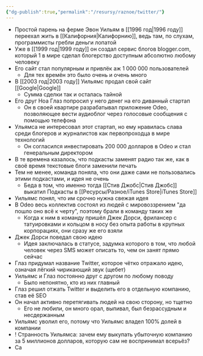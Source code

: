 ```yaml
---
{"dg-publish":true,"permalink":"/resursy/raznoe/twitter/"}
---
```


- Простой парень на ферме Эвон Уильям в [[1996 год\|1996 году]] переехал жить в [[Калифорния\|Калифорнию]], ведь там, по слухам, программисты гребли деньги лопатой 
- Уже в [[1999 год\|1999 году]] он создал сервис блогов blogger.com, который 1 в мире сделал блогерство доступным абсолютно любому человеку 
- Его сайт стал популярным и привлёк аж 1 000 000 пользователей
	- Для тех времён это было очень и очень много
- В [[2003 год\|2003 году]] Уильямс продал свой сайт [[Google\|Google]]
	- Сумма сделки так и осталась тайной
- Его друг Ноа Глаз попросил у него денег на его диванный стартап 
	- Он в своей квартире разрабатывал приложение Odeo, позволяющее вести аудиоблог через голосовые сообщения с помощью телефона 
- Ульямса не интересовал этот стартап, но ему нравилась слава среди блогеров и журналистов как первопроходца в мире технологий
	- Он согласился инвестировать 200 000 долларов в Odeo и стал генеральным директором
- В те времена казалось, что подкасты заменят радио так же, как в своё время текстовые блоги заменили печать 
- Тем не менее, команда поняла, что они даже сами не пользовались этими подкастами, и идея не очень
	- Беда в том, что именно тогда [[Стив Джобс\|Стив Джобс]] выкатил Подкасты в [[Ресурсы/Разное/iTunes Store\|iTunes Store]] 
- Уильямс понял, что им срочно нужна свежая идея
- В Odeo весь коллектив состоял из людей с мировоззрением "да пошло оно всё к черту", поэтому брали в команду таких же 
	- Когда к ним в команду пришёл Джек Дорси, фрилансер с татуировками и кольцом в носу без опыта работы в крупных корпорациях, они сразу же его взяли 
- Джек Дорси поведал свою идею 
	- Идея заключалась в статусе, задумка которого в том, что любой человек через SMS может описать то, чем он занят прямо сейчас
- Глаз придумал название Twitter, которое чётко отражало идею, означая лёгкий чирикающий звук (щебет)
- Уильямс и Глаз постоянно друг с другом по любому поводу
	- Было непонятно, кто из них главный 
- Глаз решил отжать Twitter и выделить его в отдельную компанию, став её SEO   
- Он начал активно перетягивать людей на свою сторону, но тщетно
	- Его не любили, он много орал, выпивал, был безрассудным и несдержанным 
- Уильямс уволил его, потому что Уильямс владел 100% долей в компании 
- ! Странность Уильямса: зачем ему выкупать убыточную компанию за 5 миллионов долларов, которую сам не воспринимал всерьёз? 
- Са